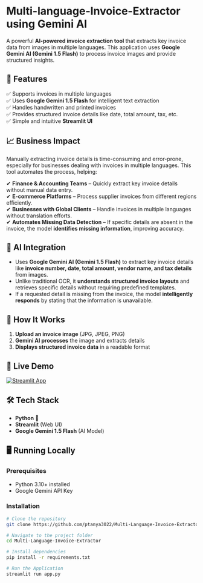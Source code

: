 # Multi-language-Invoice-Extractor using Gemini AI  

A powerful **AI-powered invoice extraction tool** that extracts key invoice data from images in multiple languages. This application uses **Google Gemini AI (Gemini 1.5 Flash)** to process invoice images and provide structured insights.

## 🚀 Features  
✅ Supports invoices in multiple languages  
✅ Uses **Google Gemini 1.5 Flash** for intelligent text extraction  
✅ Handles handwritten and printed invoices  
✅ Provides structured invoice details like date, total amount, tax, etc.  
✅ Simple and intuitive **Streamlit UI**  

## 📈 Business Impact  
Manually extracting invoice details is time-consuming and error-prone, especially for businesses dealing with invoices in multiple languages. This tool automates the process, helping:  

✔ **Finance & Accounting Teams** – Quickly extract key invoice details without manual data entry.  
✔ **E-commerce Platforms** – Process supplier invoices from different regions efficiently.  
✔ **Businesses with Global Clients** – Handle invoices in multiple languages without translation efforts.  
✔ **Automates Missing Data Detection** – If specific details are absent in the invoice, the model **identifies missing information**, improving accuracy.  

## 🤖 AI Integration  
- Uses **Google Gemini AI (Gemini 1.5 Flash)** to extract key invoice details like **invoice number, date, total amount, vendor name, and tax details** from images.  
- Unlike traditional OCR, it **understands structured invoice layouts** and retrieves specific details without requiring predefined templates.  
- If a requested detail is missing from the invoice, the model **intelligently responds** by stating that the information is unavailable.  

## 🎯 How It Works  
1. **Upload an invoice image** (JPG, JPEG, PNG)  
2. **Gemini AI processes** the image and extracts details  
3. **Displays structured invoice data** in a readable format  

## 🔗 Live Demo  
[![Streamlit App](https://img.shields.io/badge/Streamlit-Online-blue)](https://multi-language-invoice-extractor-k4bm5erizra3bmsem6itcx.streamlit.app/)  

## 🛠️ Tech Stack  
- **Python** 🐍  
- **Streamlit** (Web UI)  
- **Google Gemini 1.5 Flash** (AI Model)  
  
## 🖥️ Running Locally  

### Prerequisites  
- Python 3.10+ installed  
- Google Gemini API Key  

### Installation  

```bash
# Clone the repository
git clone https://github.com/ptanya3022/Multi-Language-Invoice-Extractor.git

# Navigate to the project folder
cd Multi-Language-Invoice-Extractor

# Install dependencies
pip install -r requirements.txt

# Run the Application
streamlit run app.py
